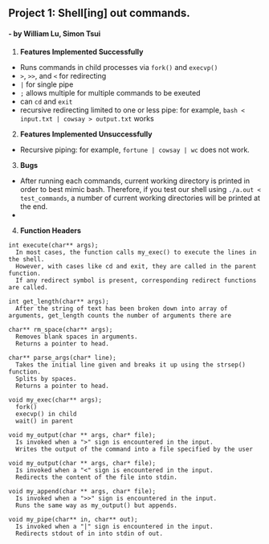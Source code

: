 ## Project 1: Shell[ing] out commands.
#### - by William Lu, Simon Tsui

1. **Features Implemented Successfully**
- Runs commands in child processes via `fork()` and `execvp()`
-  `>`, `>>`, and `<` for redirecting
- `|` for single pipe
- `;` allows multiple for multiple commands to be exeuted
- can `cd` and `exit`
- recursive redirecting limited to one or less pipe: for example, `bash < input.txt | cowsay > output.txt` works
2. **Features Implemented Unsuccessfully**
- Recursive piping: for example, `fortune | cowsay | wc` does not work.
3. **Bugs**
- After running each commands, current working directory is printed in order to best mimic bash. Therefore, if you test our shell using `./a.out < test_commands`, a number of current working directories will be printed at the end.
-

4. **Function Headers**

```
int execute(char** args);
  In most cases, the function calls my_exec() to execute the lines in the shell.
  However, with cases like cd and exit, they are called in the parent function.
  If any redirect symbol is present, corresponding redirect functions are called.

int get_length(char** args);
  After the string of text has been broken down into array of arguments, get_length counts the number of arguments there are

char** rm_space(char** args);
  Removes blank spaces in arguments.
  Returns a pointer to head.

char** parse_args(char* line);
  Takes the initial line given and breaks it up using the strsep() function.
  Splits by spaces.
  Returns a pointer to head.

void my_exec(char** args);
  fork()
  execvp() in child
  wait() in parent

void my_output(char ** args, char* file);
  Is invoked when a ">" sign is encountered in the input.
  Writes the output of the command into a file specified by the user

void my_output(char ** args, char* file);
  Is invoked when a "<" sign is encountered in the input.
  Redirects the content of the file into stdin.

void my_append(char ** args, char* file);
  Is invoked when a ">>" sign is encountered in the input.
  Runs the same way as my_output() but appends.
  
void my_pipe(char** in, char** out);
  Is invoked when a "|" sign is encountered in the input.
  Redirects stdout of in into stdin of out.
```
